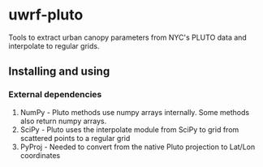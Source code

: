 # uwrf-pluto
Tools to extract urban canopy parameters from NYC's PLUTO data and interpolate to regular grids.

## Installing and using
### External dependencies

1. NumPy - Pluto methods use numpy arrays internally. Some methods also return numpy arrays.
2. SciPy - Pluto uses the interpolate module from SciPy to grid from scattered points to a regular grid
3. PyProj - Needed to convert from the native Pluto projection to Lat/Lon coordinates
